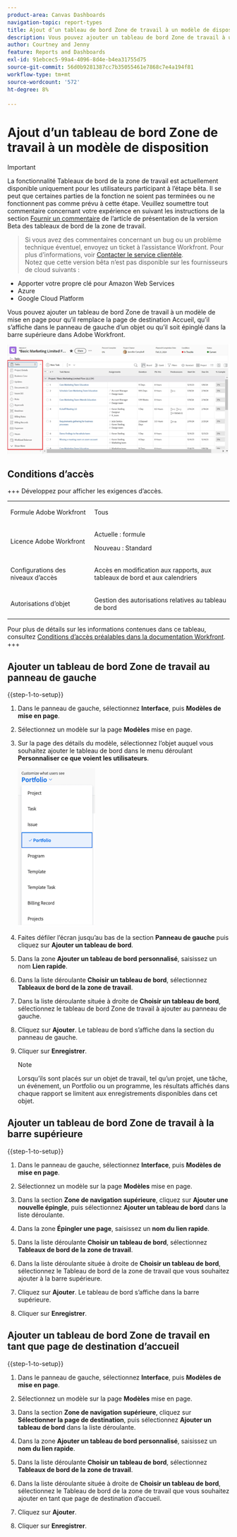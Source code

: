 ```yaml
---
product-area: Canvas Dashboards
navigation-topic: report-types
title: Ajout d’un tableau de bord Zone de travail à un modèle de disposition
description: Vous pouvez ajouter un tableau de bord Zone de travail à un modèle de mise en page pour qu’il remplace la page de destination d’accueil, qu’il apparaisse dans le panneau de gauche d’un objet ou qu’il soit épinglé sur la barre supérieure.
author: Courtney and Jenny
feature: Reports and Dashboards
exl-id: 91ebcec5-99a4-4096-8d4e-b4ea31755d75
source-git-commit: 56d0b9281387cc7b35055461e7868c7e4a194f81
workflow-type: tm+mt
source-wordcount: '572'
ht-degree: 8%

---
```


# Ajout d’un tableau de bord Zone de travail à un modèle de disposition

>[!IMPORTANT]
>
>La fonctionnalité Tableaux de bord de la zone de travail est actuellement disponible uniquement pour les utilisateurs participant à l’étape bêta. Il se peut que certaines parties de la fonction ne soient pas terminées ou ne fonctionnent pas comme prévu à cette étape. Veuillez soumettre tout commentaire concernant votre expérience en suivant les instructions de la section [Fournir un commentaire](/help/quicksilver/product-announcements/betas/canvas-dashboards-beta/canvas-dashboards-beta-information.md#provide-feedback) de l’article de présentation de la version Beta des tableaux de bord de la zone de travail.<br>
>>Si vous avez des commentaires concernant un bug ou un problème technique éventuel, envoyez un ticket à l’assistance Workfront. Pour plus d’informations, voir [Contacter le service clientèle](/help/quicksilver/workfront-basics/tips-tricks-and-troubleshooting/contact-customer-support.md).<br>
>>Notez que cette version bêta n’est pas disponible sur les fournisseurs de cloud suivants :
>
>* Apporter votre propre clé pour Amazon Web Services
>* Azure
>* Google Cloud Platform

Vous pouvez ajouter un tableau de bord Zone de travail à un modèle de mise en page pour qu’il remplace la page de destination Accueil, qu’il s’affiche dans le panneau de gauche d’un objet ou qu’il soit épinglé dans la barre supérieure dans Adobe Workfront.

![Panneau de gauche](assets/left-panel.png)

## Conditions d’accès

+++ Développez pour afficher les exigences d’accès. 

<table style="table-layout:auto"> 
<col> 
</col> 
<col> 
</col> 
<tbody> 
<tr> 
   <td role="rowheader"><p>Formule Adobe Workfront</p></td> 
   <td> 
<p>Tous </p> 
   </td> 
<tr> 
 <tr> 
   <td role="rowheader"><p>Licence Adobe Workfront</p></td> 
   <td> 
<p>Actuelle : formule </p> 
<p>Nouveau : Standard</p> 
   </td> 
   </tr> 
  </tr> 
  <tr> 
   <td role="rowheader"><p>Configurations des niveaux d’accès</p></td> 
   <td><p>Accès en modification aux rapports, aux tableaux de bord et aux calendriers</p>
  </td> 
  </tr> 
    </tr>  
        <tr> 
   <td role="rowheader"><p>Autorisations d’objet</p></td> 
   <td><p>Gestion des autorisations relatives au tableau de bord</p>
  </td> 
  </tr> 
</tbody> 
</table>

Pour plus de détails sur les informations contenues dans ce tableau, consultez [Conditions d’accès préalables dans la documentation Workfront](/help/quicksilver/administration-and-setup/add-users/access-levels-and-object-permissions/access-level-requirements-in-documentation.md).
+++

## Ajouter un tableau de bord Zone de travail au panneau de gauche

{{step-1-to-setup}}

1. Dans le panneau de gauche, sélectionnez **Interface**, puis **Modèles de mise en page**.

1. Sélectionnez un modèle sur la page **Modèles** mise en page.

1. Sur la page des détails du modèle, sélectionnez l’objet auquel vous souhaitez ajouter le tableau de bord dans le menu déroulant **Personnaliser ce que voient les utilisateurs**.

   ![Personnaliser ce que les utilisateurs voient dans la liste déroulante](assets/customize-what-users-see.png)

1. Faites défiler l’écran jusqu’au bas de la section **Panneau de gauche** puis cliquez sur **Ajouter un tableau de bord**.

1. Dans la zone **Ajouter un tableau de bord personnalisé**, saisissez un nom **Lien rapide**.

1. Dans la liste déroulante **Choisir un tableau de bord**, sélectionnez **Tableaux de bord de la zone de travail**.

1. Dans la liste déroulante située à droite de **Choisir un tableau de bord**, sélectionnez le tableau de bord Zone de travail à ajouter au panneau de gauche.

1. Cliquez sur **Ajouter**. Le tableau de bord s’affiche dans la section du panneau de gauche.

1. Cliquer sur **Enregistrer**.

   >[!NOTE]
   >
   >Lorsqu’ils sont placés sur un objet de travail, tel qu’un projet, une tâche, un événement, un Portfolio ou un programme, les résultats affichés dans chaque rapport se limitent aux enregistrements disponibles dans cet objet.


## Ajouter un tableau de bord Zone de travail à la barre supérieure

{{step-1-to-setup}}

1. Dans le panneau de gauche, sélectionnez **Interface**, puis **Modèles de mise en page**.

1. Sélectionnez un modèle sur la page **Modèles** mise en page.

1. Dans la section **Zone de navigation supérieure**, cliquez sur **Ajouter une nouvelle épingle**, puis sélectionnez **Ajouter un tableau de bord** dans la liste déroulante.

1. Dans la zone **Épingler une page**, saisissez un **nom du lien rapide**.

1. Dans la liste déroulante **Choisir un tableau de bord**, sélectionnez **Tableaux de bord de la zone de travail**.

1. Dans la liste déroulante située à droite de **Choisir un tableau de bord**, sélectionnez le Tableau de bord de la zone de travail que vous souhaitez ajouter à la barre supérieure.

1. Cliquez sur **Ajouter**. Le tableau de bord s’affiche dans la barre supérieure.

1. Cliquer sur **Enregistrer**.

## Ajouter un tableau de bord Zone de travail en tant que page de destination d’accueil

{{step-1-to-setup}}

1. Dans le panneau de gauche, sélectionnez **Interface**, puis **Modèles de mise en page**.

1. Sélectionnez un modèle sur la page **Modèles** mise en page.

1. Dans la section **Zone de navigation supérieure**, cliquez sur **Sélectionner la page de destination**, puis sélectionnez **Ajouter un tableau de bord** dans la liste déroulante.

1. Dans la zone **Ajouter un tableau de bord personnalisé**, saisissez un **nom du lien rapide**.

1. Dans la liste déroulante **Choisir un tableau de bord**, sélectionnez **Tableaux de bord de la zone de travail**.

1. Dans la liste déroulante située à droite de **Choisir un tableau de bord**, sélectionnez le Tableau de bord de la zone de travail que vous souhaitez ajouter en tant que page de destination d’accueil.

1. Cliquez sur **Ajouter**.

1. Cliquer sur **Enregistrer**.
